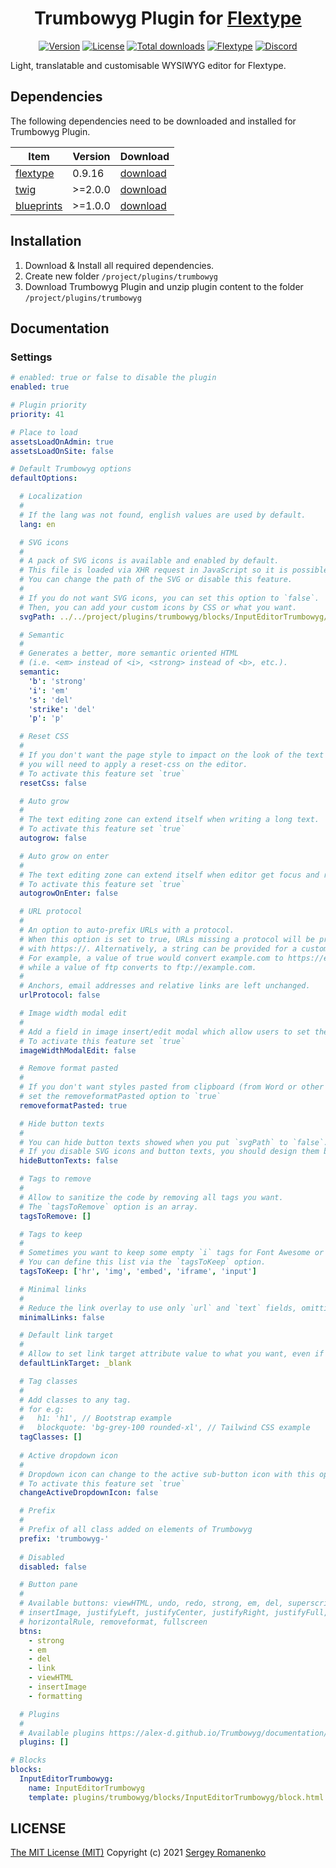 <h1 align="center">Trumbowyg Plugin for <a href="https://flextype.org/">Flextype</a></h1>

<p align="center">
<a href="https://github.com/flextype-plugins/trumbowyg/releases"><img alt="Version" src="https://img.shields.io/github/release/flextype-plugins/trumbowyg.svg?label=version&color=black"></a> <a href="https://github.com/flextype-plugins/trumbowyg"><img src="https://img.shields.io/badge/license-MIT-blue.svg?color=black" alt="License"></a> <a href="https://github.com/flextype-plugins/trumbowyg"><img src="https://img.shields.io/github/downloads/flextype-plugins/trumbowyg/total.svg?color=black" alt="Total downloads"></a> <a href="https://github.com/flextype/flextype"><img src="https://img.shields.io/badge/Flextype-0.9.16-green.svg?color=black" alt="Flextype"></a> <a href=""><img src="https://img.shields.io/discord/423097982498635778.svg?logo=discord&color=black&label=Discord%20Chat" alt="Discord"></a>
</p>

Light, translatable and customisable WYSIWYG editor for Flextype.

## Dependencies

The following dependencies need to be downloaded and installed for Trumbowyg Plugin.

| Item | Version | Download |
|---|---|---|
| [flextype](https://github.com/flextype/flextype) | 0.9.16 | [download](https://github.com/flextype/flextype/releases) |
| [twig](https://github.com/flextype-plugins/twig) | >=2.0.0 | [download](https://github.com/flextype-plugins/twig/releases) |
| [blueprints](https://github.com/flextype-plugins/blueprints) | >=1.0.0 | [download](https://github.com/flextype-plugins/blueprints/releases) |

## Installation

1. Download & Install all required dependencies.
2. Create new folder `/project/plugins/trumbowyg`
3. Download Trumbowyg Plugin and unzip plugin content to the folder `/project/plugins/trumbowyg`

## Documentation

### Settings

```yaml
# enabled: true or false to disable the plugin
enabled: true

# Plugin priority
priority: 41

# Place to load
assetsLoadOnAdmin: true
assetsLoadOnSite: false

# Default Trumbowyg options
defaultOptions: 

  # Localization
  #
  # If the lang was not found, english values are used by default.
  lang: en

  # SVG icons
  #
  # A pack of SVG icons is available and enabled by default. 
  # This file is loaded via XHR request in JavaScript so it is possible the path is not matching with your assets file paths. 
  # You can change the path of the SVG or disable this feature.
  #
  # If you do not want SVG icons, you can set this option to `false`. 
  # Then, you can add your custom icons by CSS or what you want.
  svgPath: ../../project/plugins/trumbowyg/blocks/InputEditorTrumbowyg/dist/fonts/trumbowyg/icons.svg

  # Semantic
  #
  # Generates a better, more semantic oriented HTML 
  # (i.e. <em> instead of <i>, <strong> instead of <b>, etc.).
  semantic:
    'b': 'strong'
    'i': 'em'
    's': 'del'
    'strike': 'del'
    'p': 'p'

  # Reset CSS
  # 
  # If you don't want the page style to impact on the look of the text in the editor, 
  # you will need to apply a reset-css on the editor. 
  # To activate this feature set `true`
  resetCss: false

  # Auto grow
  #
  # The text editing zone can extend itself when writing a long text. 
  # To activate this feature set `true`
  autogrow: false

  # Auto grow on enter
  #
  # The text editing zone can extend itself when editor get focus and reduce on blur. 
  # To activate this feature set `true`
  autogrowOnEnter: false

  # URL protocol
  # 
  # An option to auto-prefix URLs with a protocol.
  # When this option is set to true, URLs missing a protocol will be prefixed
  # with https://. Alternatively, a string can be provided for a custom prefix.
  # For example, a value of true would convert example.com to https://example.com, 
  # while a value of ftp converts to ftp://example.com.
  #
  # Anchors, email addresses and relative links are left unchanged.
  urlProtocol: false

  # Image width modal edit 
  #
  # Add a field in image insert/edit modal which allow users to set the image width.
  # To activate this feature set `true`
  imageWidthModalEdit: false

  # Remove format pasted
  #
  # If you don't want styles pasted from clipboard (from Word or other webpage for example),
  # set the removeformatPasted option to `true`
  removeformatPasted: true

  # Hide button texts 
  #
  # You can hide button texts showed when you put `svgPath` to `false`.
  # If you disable SVG icons and button texts, you should design them by yourself.
  hideButtonTexts: false

  # Tags to remove
  #
  # Allow to sanitize the code by removing all tags you want. 
  # The `tagsToRemove` option is an array.
  tagsToRemove: []

  # Tags to keep 
  #
  # Sometimes you want to keep some empty `i` tags for Font Awesome or anything else. 
  # You can define this list via the `tagsToKeep` option.
  tagsToKeep: ['hr', 'img', 'embed', 'iframe', 'input']

  # Minimal links
  # 
  # Reduce the link overlay to use only `url` and `text` fields, omitting `title` and `target`.
  minimalLinks: false

  # Default link target
  #
  # Allow to set link target attribute value to what you want, even if the `minimalLinks` option is set to `true`.
  defaultLinkTarget: _blank

  # Tag classes
  #
  # Add classes to any tag.
  # for e.g:
  #   h1: 'h1', // Bootstrap example
  #   blockquote: 'bg-grey-100 rounded-xl', // Tailwind CSS example
  tagClasses: []
  
  # Active dropdown icon
  #
  # Dropdown icon can change to the active sub-button icon with this option enabled.
  # To activate this feature set `true`
  changeActiveDropdownIcon: false

  # Prefix
  #
  # Prefix of all class added on elements of Trumbowyg
  prefix: 'trumbowyg-'
  
  # Disabled
  disabled: false

  # Button pane
  #
  # Available buttons: viewHTML, undo, redo, strong, em, del, superscript, subscript, link
  # insertImage, justifyLeft, justifyCenter, justifyRight, justifyFull, unorderedList, orderedList,
  # horizontalRule, removeformat, fullscreen
  btns:
    - strong
    - em
    - del
    - link
    - viewHTML
    - insertImage
    - formatting

  # Plugins
  #
  # Available plugins https://alex-d.github.io/Trumbowyg/documentation/plugins/
  plugins: []

# Blocks
blocks:
  InputEditorTrumbowyg:
    name: InputEditorTrumbowyg
    template: plugins/trumbowyg/blocks/InputEditorTrumbowyg/block.html
```

## LICENSE
[The MIT License (MIT)](https://github.com/flextype-plugins/trumbowyg/blob/master/LICENSE.txt)
Copyright (c) 2021 [Sergey Romanenko](https://github.com/Awilum)
